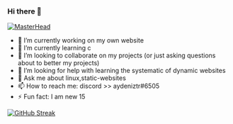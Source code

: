 ### Hi there 👋
[![MasterHead](https://64.media.tumblr.com/34f4d9266b985383daa558349e37d2ea/tumblr_n0konao2Ik1sso6sco1_500.gifv)](https://github.com/Aydeniztr)
- 🔭 I’m currently working on my own website
- 🌱 I’m currently learning c
- 👯 I’m looking to collaborate on my projects (or just asking questions about to better my projects)
- 🤔 I’m looking for help with learning the systematic of dynamic websites
- 💬 Ask me about linux,static-websites
- 📫 How to reach me: discord >> aydeniztr#6505
- ⚡ Fun fact: I am new 15

[![GitHub Streak](http://github-readme-streak-stats.herokuapp.com?user=Aydeniztr&theme=buefy-dark&hide_border=true&date_format=M%20j%5B%2C%20Y%5D)](https://git.io/streak-stats)
<!--

**Aydeniztr/Aydeniztr** is a ✨ _special_ ✨ repository because its `README.md` (this file) appears on your GitHub profile.

Here are some ideas to get you started:
 

-->
